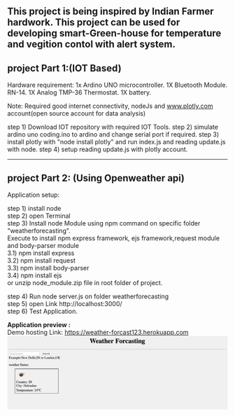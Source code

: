 This project is being inspired by Indian Farmer hardwork. This project can be used for developing smart-Green-house for temperature and vegition contol with alert system.
-------------------------- 
 project Part 1:(IOT Based)
--------------------------
Hardware requirement:
1x Ardino UNO microcontroller.
1X Bluetooth Module. RN-14.
1X Analog TMP-36 Thermostat.
1X battery.

Note: Required good internet connectivity, nodeJs and www.plotly.com account(open source account for data analysis)

step 1) Download IOT repository with required IOT Tools.
step 2) simulate ardino uno coding.ino to ardino and change serial port if required.
step 3) install plotly with "node install plotly" and run index.js and reading update.js with node.
step 4) setup reading update.js with plotly account.

---------------------
project Part 2: (Using Openweather api)
--------------------
Application setup:

step 1) install node<br>
step 2) open Terminal<br>
step 3) Install node Module using npm command on specific folder "weatherforecasting".<br>
    Execute to install npm express framework, ejs framework,request module and body-parser module<br>
    3.1) npm install express<br>
    3.2) npm install request<br>
    3.3) npm install body-parser<br>
    3.4) npm install ejs<br>
    or unzip node_module.zip file in root folder of project.
    
step 4) Run node server.js on folder weatherforecasting<br>
step 5) open Link http://localhost:3000/<br>
step 6) Test Application.<br>

<b>Application preview :</b><br>
Demo hosting Link: <a hreaf="https://weather-forcast123.herokuapp.com">https://weather-forcast123.herokuapp.com</a>
<img src="output.png" alt="working image">
